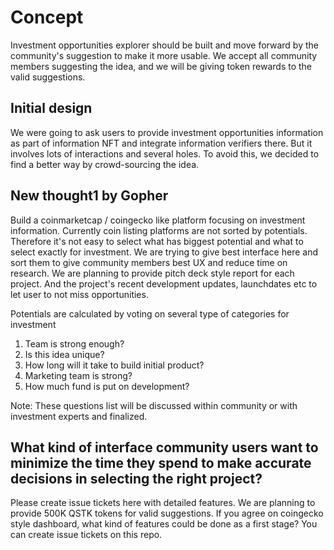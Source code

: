
# Concept

Investment opportunities explorer should be built and move forward by the community's suggestion to make it more usable.
We accept all community members suggesting the idea, and we will be giving token rewards to the valid suggestions.

## Initial design

We were going to ask users to provide investment opportunities information as part of information NFT and integrate information verifiers there.
But it involves lots of interactions and several holes. To avoid this, we decided to find a better way by crowd-sourcing the idea.

## New thought1 by Gopher

Build a coinmarketcap / coingecko like platform focusing on investment information. Currently coin listing platforms are not sorted by potentials.
Therefore it's not easy to select what has biggest potential and what to select exactly for investment.
We are trying to give best interface here and sort them to give community members best UX and reduce time on research.
We are planning to provide pitch deck style report for each project. And the project's recent development updates, launchdates etc to let user to not miss opportunities.

Potentials are calculated by voting on several type of categories for investment
1. Team is strong enough?
2. Is this idea unique?
3. How long will it take to build initial product?
4. Marketing team is strong?
5. How much fund is put on development?

Note: These questions list will be discussed within community or with investment experts and finalized.

## What kind of interface community users want to minimize the time they spend to make accurate decisions in selecting the right project?

Please create issue tickets here with detailed features. We are planning to provide 500K QSTK tokens for valid suggestions.
If you agree on coingecko style dashboard, what kind of features could be done as a first stage? You can create issue tickets on this repo.
